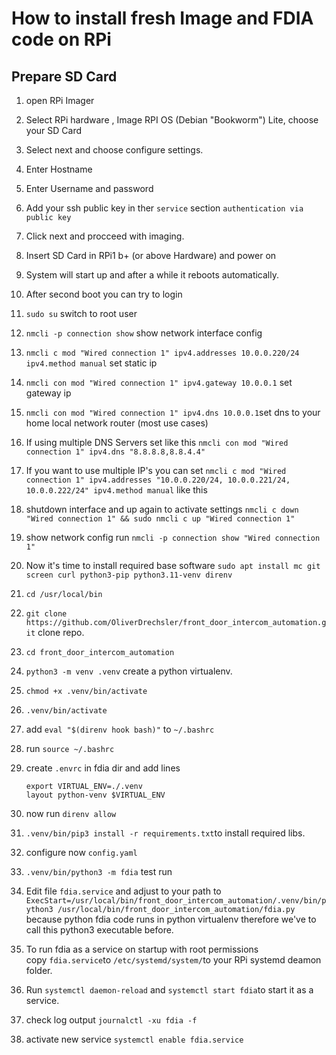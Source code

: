 # How to install fresh Image and FDIA code on RPi

## Prepare SD Card

1. open RPi Imager
2. Select RPi hardware , Image RPI OS (Debian "Bookworm") Lite, choose your SD Card
3. Select next and choose configure settings.
4. Enter Hostname
5. Enter Username and password
6. Add your ssh public key in ther `service` section `authentication via public key`
7. Click next and procceed with imaging.

8. Insert SD Card in RPi1 b+ (or above Hardware) and power on
9. System will start up and after a while it reboots automatically.
10. After second boot you can try to login
11. `sudo su`  switch to root user
12. `nmcli -p connection show` show network interface config
13. `nmcli c mod "Wired connection 1" ipv4.addresses 10.0.0.220/24 ipv4.method manual`  set static ip
14. `nmcli con mod "Wired connection 1" ipv4.gateway 10.0.0.1` set gateway ip
15. `nmcli con mod "Wired connection 1" ipv4.dns 10.0.0.1`set dns to your home local network router (most use cases)
16. If using multiple DNS Servers set like this `nmcli con mod "Wired connection 1" ipv4.dns "8.8.8.8,8.8.4.4"`
17. If you want to use multiple IP's you can set `nmcli c mod "Wired connection 1" ipv4.addresses "10.0.0.220/24, 10.0.0.221/24, 10.0.0.222/24" ipv4.method manual` like this
18. shutdown interface and up again to activate settings `nmcli c down "Wired connection 1" && sudo nmcli c up "Wired connection 1"`
19. show network config run `nmcli -p connection show "Wired connection 1"`
20. Now it's time to install required base software `sudo apt install mc git screen curl python3-pip python3.11-venv direnv`
21. `cd /usr/local/bin`
22. `git clone https://github.com/OliverDrechsler/front_door_intercom_automation.git` clone repo.
23. `cd front_door_intercom_automation`
24. `python3 -m venv .venv` create a python virtualenv.
25. `chmod +x .venv/bin/activate`
26. `.venv/bin/activate`
27. add `eval "$(direnv hook bash)"`  to `~/.bashrc`
28. run `source ~/.bashrc`
29. create `.envrc`  in fdia dir and add lines 
    ```
    export VIRTUAL_ENV=./.venv
    layout python-venv $VIRTUAL_ENV
    ```
31.  now run `direnv allow`
32.  `.venv/bin/pip3 install -r requirements.txt`to install required libs.
33.    configure now `config.yaml`
34. `.venv/bin/python3 -m fdia` test run
35. Edit file `fdia.service` and adjust to your path to `ExecStart=/usr/local/bin/front_door_intercom_automation/.venv/bin/python3 /usr/local/bin/front_door_intercom_automation/fdia.py`  because python fdia code runs in python virtualenv therefore we've to call this python3 executable before.
36. To run fdia as a service on startup with root permissions  
    copy `fdia.service`to `/etc/systemd/system/`to your RPi systemd deamon folder.  
37. Run `systemctl daemon-reload` and `systemctl start fdia`to start it as a service.
38. check log output `journalctl -xu fdia -f`
39. activate new service `systemctl enable fdia.service`